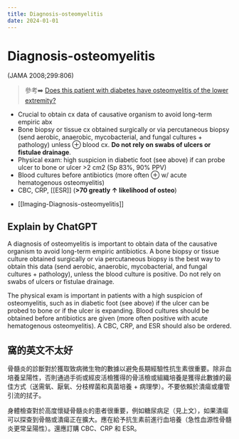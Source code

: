 ```yaml
---
title: Diagnosis-osteomyelitis
date: 2024-01-01
---
```

# Diagnosis-osteomyelitis

(JAMA 2008;299:806)
> 參考➡️ [Does this patient with diabetes have osteomyelitis of the lower extremity?](https://jamanetwork.com/journals/jama/article-abstract/181490)

* Crucial to obtain cx data of causative organism to avoid long-term empiric abx
* Bone biopsy or tissue cx obtained surgically or via percutaneous biopsy (send aerobic, anaerobic, mycobacterial, and fungal cultures + pathology) unless ⊕ blood cx. **Do not rely on swabs of ulcers or fistulae drainage**.
* Physical exam: high suspicion in diabetic foot (see above) if can probe ulcer to bone or ulcer >2 cm2 (Sp 83%, 90% PPV)
* Blood cultures before antibiotics (more often ⊕ w/ acute hematogenous osteomyelitis)
* CBC, CRP, [[ESR]] (**>70 greatly ↑ likelihood of osteo**)

- [[Imaging-Diagnosis-osteomyelitis]]

## Explain by ChatGPT

A diagnosis of osteomyelitis is important to obtain data of the causative organism to avoid long-term empiric antibiotics. A bone biopsy or tissue culture obtained surgically or via percutaneous biopsy is the best way to obtain this data (send aerobic, anaerobic, mycobacterial, and fungal cultures + pathology), unless the blood culture is positive. Do not rely on swabs of ulcers or fistulae drainage.

The physical exam is important in patients with a high suspicion of osteomyelitis, such as in diabetic foot (see above) if the ulcer can be probed to bone or if the ulcer is expanding. Blood cultures should be obtained before antibiotics are given (more often positive with acute hematogenous osteomyelitis). A CBC, CRP, and ESR should also be ordered.

## 窩的英文不太好

骨髓炎的診斷對於獲取致病微生物的數據以避免長期經驗性抗生素很重要。除非血培養呈陽性，否則通過手術或經皮活檢獲得的骨活檢或組織培養是獲得此數據的最佳方式（送需氧、厭氧、分枝桿菌和真菌培養 + 病理學）。不要依賴於潰瘍或瘻管引流的拭子。

身體檢查對於高度懷疑骨髓炎的患者很重要，例如糖尿病足（見上文），如果潰瘍可以探查到骨骼或潰瘍正在擴大。應在給予抗生素前進行血培養（急性血源性骨髓炎更常呈陽性）。還應訂購 CBC、CRP 和 ESR。
